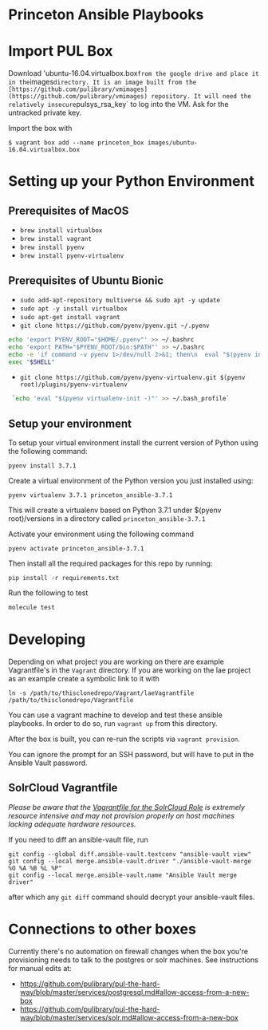 Princeton Ansible Playbooks
===========================

# Import PUL Box

Download 'ubuntu-16.04.virtualbox.box` from the google drive and place it in the `images` directory. It is an image built from the [https://github.com/pulibrary/vmimages](https://github.com/pulibrary/vmimages) repository. It will need the relatively insecure `pulsys_rsa_key` to log into the VM. Ask for the untracked private key.

Import the box with

```
$ vagrant box add --name princeton_box images/ubuntu-16.04.virtualbox.box
```

# Setting up your Python Environment

## Prerequisites of MacOS

 * `brew install virtualbox`
 * `brew install vagrant`
 * `brew install pyenv`
 * `brew install pyenv-virtualenv`

## Prerequisites of Ubuntu Bionic

 * `sudo add-apt-repository multiverse && sudo apt -y update`
 * `sudo apt -y install virtualbox`
 * `sudo apt-get install vagrant`
 * `git clone https://github.com/pyenv/pyenv.git ~/.pyenv`
```bash
echo 'export PYENV_ROOT="$HOME/.pyenv"' >> ~/.bashrc
echo 'export PATH="$PYENV_ROOT/bin:$PATH"' >> ~/.bashrc
echo -e 'if command -v pyenv 1>/dev/null 2>&1; then\n  eval "$(pyenv init -)"\nfi' >> ~/.bashrc
exec "$SHELL"
```
 * `git clone https://github.com/pyenv/pyenv-virtualenv.git $(pyenv
   root)/plugins/pyenv-virtualenv`
```bash
 `echo 'eval "$(pyenv virtualenv-init -)"' >> ~/.bash_profile`
```


## Setup your environment

To setup your virtual environment install the current version of Python using
the following command:

`pyenv install 3.7.1`

Create a virtual environment of the Python version you just installed using:

`pyenv virtualenv 3.7.1 princeton_ansible-3.7.1`

This will create a virtualenv based on Python 3.7.1 under $(pyenv root)/versions
in a directory called `princeton_ansible-3.7.1`

Activate your environment using the following command

`pyenv activate princeton_ansible-3.7.1`

Then install all the required packages for this repo by running:

`pip install -r requirements.txt`

Run the following to test

```bash
molecule test
```


# Developing

Depending on what project you are working on there are example Vagrantfile's in
the `Vagrant` directory. If you are working on the lae project as an example
create a symbolic link to it with

```
ln -s /path/to/thisclonedrepo/Vagrant/laeVagrantfile
/path/to/thisclonedrepo/Vagrantfile
```

You can use a vagrant machine to develop and test these ansible playbooks. In
order to do so, run `vagrant up` from this directory.

After the box is built, you can re-run the scripts via `vagrant provision`.

You can ignore the prompt for an SSH password, but will have to put in the
Ansible Vault password.

## SolrCloud Vagrantfile
*Please be aware that the [Vagrantfile for the SolrCloud Role](Vagrant/solrcloudVagrantfile)
is extremely resource intensive and may not provision properly on host machines
lacking adequate hardware resources.*

If you need to diff an ansible-vault file, run
```
git config --global diff.ansible-vault.textconv "ansible-vault view"
git config --local merge.ansible-vault.driver "./ansible-vault-merge %O %A %B %L %P"
git config --local merge.ansible-vault.name "Ansible Vault merge driver"
```
after which any `git diff` command should decrypt your ansible-vault files.

# Connections to other boxes

Currently there's no automation on firewall changes when the box you're provisioning needs to talk to the postgres or solr machines. See instructions for manual edits at:

* https://github.com/pulibrary/pul-the-hard-way/blob/master/services/postgresql.md#allow-access-from-a-new-box
* https://github.com/pulibrary/pul-the-hard-way/blob/master/services/solr.md#allow-access-from-a-new-box

